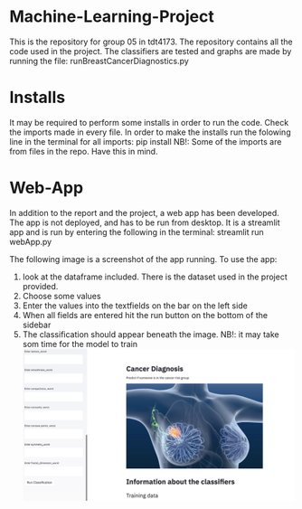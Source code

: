# Machine-Learning-Project
This is the repository for group 05 in tdt4173. The repository contains all the code used in the project. The classifiers are tested and graphs are made by running the file: runBreastCancerDiagnostics.py

# Installs
It may be required to perform some installs in order to run the code. Check the imports made in every file. In order to make the installs run the folowing line in the terminal for all imports: 
pip install <package name>
NB!: Some of the imports are from files in the repo. Have this in mind.

# Web-App
In addition to the report and the project, a web app has been developed. The app is not deployed, and has to be run from desktop. It is a streamlit app and is run by entering the following in the terminal: streamlit run webApp.py

The following image is a screenshot of the app running. To use the app: 
1. look at the dataframe included. There is the dataset used in the project provided. 
2. Choose some values
3. Enter the values into the textfields on the bar on the left side
4. When all fields are entered hit the run button on the bottom of the sidebar
5. The classification should appear beneath the image.
NB!: it may take som time for the model to train
![Alt text](app.jpg?raw=true "Title")

